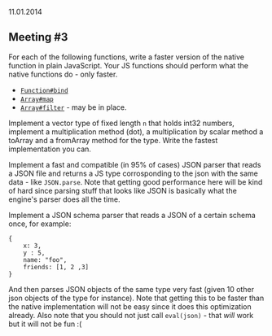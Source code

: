 11.01.2014

Meeting #3
-----------------------

For each of the following functions, write a faster version of the native function in plain JavaScript. Your JS functions should perform what the native functions do - only faster.

 - [`Function#bind`](https://developer.mozilla.org/en-US/docs/Web/JavaScript/Reference/Global_Objects/Function/bind)
 - [`Array#map`](https://developer.mozilla.org/en-US/docs/Web/JavaScript/Reference/Global_Objects/Array/map)
 - [`Array#filter`](https://developer.mozilla.org/en-US/docs/Web/JavaScript/Reference/Global_Objects/Array/filter) - may be in place.

Implement a vector type of fixed length `n` that holds int32 numbers, implement a multiplication method (dot), a multiplication by scalar method a toArray and a fromArray method for the type. Write the fastest implementation you can.

Implement a fast and compatible (in 95% of cases) JSON parser that reads a JSON file and returns a JS type corrosponding to the json with the same data - like `JSON.parse`. Note that getting good performance here will be kind of hard since parsing stuff that looks like JSON is basically what the engine's parser does all the time. 

Implement a JSON schema parser that reads a JSON of a certain schema once, for example:

    {
        x: 3,
        y : 5,
        name: "foo",
        friends: [1, 2 ,3]
    }
    
And then parses JSON objects of the same type very fast (given 10 other json objects of the type for instance). Note that getting this to be faster than the native implementation will not be easy since it does this optimization already. Also note that you should not just call `eval(json)` - that _will_ work but it will not be fun :(

